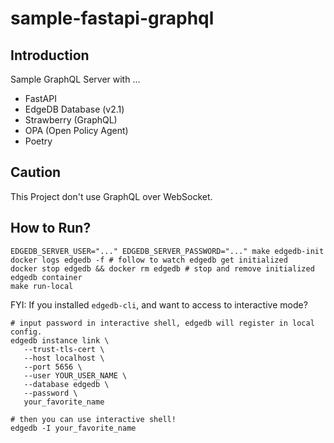# sample-fastapi-graphql

## Introduction

Sample GraphQL Server with ...

 - FastAPI
 - EdgeDB Database (v2.1)
 - Strawberry (GraphQL)
 - OPA (Open Policy Agent)
 - Poetry

## Caution

This Project don't use GraphQL over WebSocket.

## How to Run?

```shell
EDGEDB_SERVER_USER="..." EDGEDB_SERVER_PASSWORD="..." make edgedb-init
docker logs edgedb -f # follow to watch edgedb get initialized
docker stop edgedb && docker rm edgedb # stop and remove initialized edgedb container
make run-local
```

FYI: If you installed `edgedb-cli`, and want to access to interactive mode?

```shell
# input password in interactive shell, edgedb will register in local config.
edgedb instance link \
   --trust-tls-cert \
   --host localhost \
   --port 5656 \
   --user YOUR_USER_NAME \
   --database edgedb \
   --password \
   your_favorite_name

# then you can use interactive shell!
edgedb -I your_favorite_name
```
